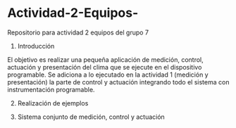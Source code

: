 # Actividad-2-Equipos-
Repositorio para actividad 2 equipos del grupo 7

1.	Introducción

El objetivo es realizar una pequeña aplicación de medición, control, actuación y presentación del clima que se ejecute en el dispositivo programable. Se adiciona a lo ejecutado en la actividad 1 (medición y presentación) la parte de control y actuación integrando todo el sistema con instrumentación programable.

2. Realización de ejemplos

3.	Sistema conjunto de medición, control y actuación



   
